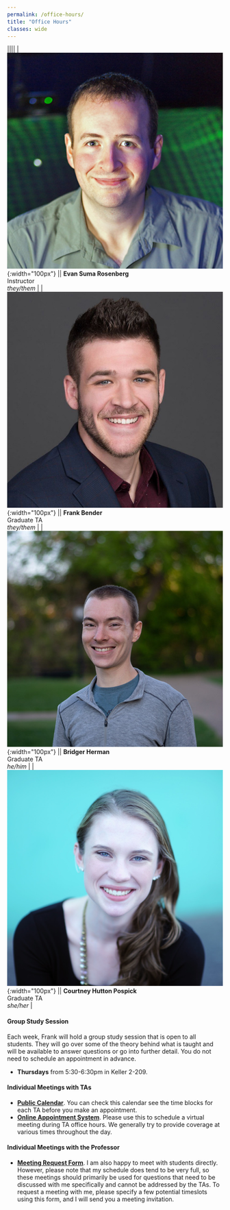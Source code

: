 ```yaml
---
permalink: /office-hours/
title: "Office Hours"
classes: wide
---
```


||||
| ![](/images/evan.jpg){:width="100px"} || **Evan Suma Rosenberg** <br> Instructor <br> *they/them* |
| ![](/images/frank.jpg){:width="100px"} || **Frank Bender** <br> Graduate TA <br> *they/them* |
| ![](/images/bridger.jpg){:width="100px"} || **Bridger Herman** <br> Graduate TA <br> *he/him* |
| ![](/images/courtney.jpg){:width="100px"} || **Courtney Hutton Pospick** <br> Graduate TA <br> *she/her* |

#### Group Study Session

Each week, Frank will hold a group study session that is open to all students. They will go over some of the theory behind what is taught and will be available to answer questions or go into further detail.  You do not need to schedule an appointment in advance.
- **Thursdays** from 5:30-6:30pm in Keller 2-209.


#### Individual Meetings with TAs

- [**Public Calendar**](https://calendar.google.com/calendar/u/0?cid=Y19wb2Z1djljc2dwZDU0YW1iaWxvcmNoNXU5Z0Bncm91cC5jYWxlbmRhci5nb29nbGUuY29t). You can check this calendar see the time blocks for each TA before you make an appointment.
- [**Online Appointment System**](https://csci4611.youcanbook.me).  Please use this to schedule a virtual meeting during TA office hours.  We generally try to provide coverage at various times throughout the day.

#### Individual Meetings with the Professor

- [**Meeting Request Form**](https://forms.gle/5iMyrHdrgmwmcYSE9). I am also happy to meet with students directly. However, please note that my schedule does tend to be very full, so these meetings should primarily be used for questions that need to be discussed with me specifically and cannot be addressed by the TAs. To request a meeting with me, please specify a few potential timeslots using this form, and I will send you a meeting invitation.
